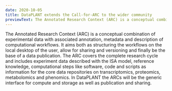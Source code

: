 ```yaml
---
date: 2020-10-05
title: DataPLANT extends the Call-for-ARC to the wider community
previewText: The Annotated Research Context (ARC) is a conceptual combination of experimental data with associated annotation, metadata and description of computational workflows. It aims both as structuring the workflows on the local desktop of the user, allow for sharing and versioning and finally be the base of a data publication. The ARC covers the complete research cycle and includes experiment data described with the ISA model, reference knowledge, computational steps like software, code and ...
---
```


The Annotated Research Context (ARC) is a conceptual combination of
experimental data with associated annotation, metadata and description
of computational workflows. It aims both as structuring the workflows on
the local desktop of the user, allow for sharing and versioning and
finally be the base of a data publication. The ARC covers the complete
research cycle and includes experiment data described with the ISA
model, reference knowledge, computational steps like software, code and
scripts as information for the core data repositories on
transcriptomics, proteomics, metabolomics and
phenomics. In DataPLANT the ARCs will be the generic interface for
compute and storage as well as publication and sharing.